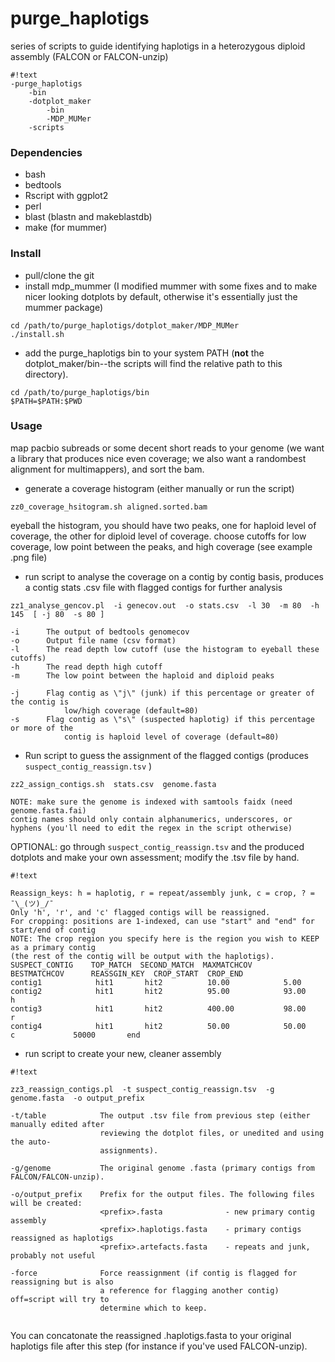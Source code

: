# purge_haplotigs

series of scripts to guide identifying haplotigs in a heterozygous diploid assembly (FALCON or FALCON-unzip)

```
#!text
-purge_haplotigs
    -bin
    -dotplot_maker
        -bin
        -MDP_MUMer
    -scripts
```

### Dependencies

- bash
- bedtools
- Rscript with ggplot2
- perl 
- blast (blastn and makeblastdb)
- make (for mummer)


### Install

- pull/clone the git
- install mdp_mummer (I modified mummer with some fixes and to make nicer looking dotplots by default, otherwise it's essentially just the mummer package)

```
cd /path/to/purge_haplotigs/dotplot_maker/MDP_MUMer
./install.sh
```

 - add the purge_haplotigs bin to your system PATH (**not** the dotplot_maker/bin--the scripts will find the relative path to this directory).

```
cd /path/to/purge_haplotigs/bin
$PATH=$PATH:$PWD
```


### Usage

map pacbio subreads or some decent short reads to your genome (we want a library that produces nice even coverage; we also want a randombest alignment for multimappers), and sort the bam. 

- generate a coverage histogram (either manually or run the script)

```
zz0_coverage_hsitogram.sh aligned.sorted.bam
```

eyeball the histogram, you should have two peaks, one for haploid level of coverage, the other for diploid level of coverage. choose cutoffs for low coverage, low point between the peaks, and high coverage (see example .png file)

- run script to analyse the coverage on a contig by contig basis, produces a contig stats .csv file with flagged contigs for further analysis

```
zz1_analyse_gencov.pl  -i genecov.out  -o stats.csv  -l 30  -m 80  -h 145  [ -j 80  -s 80 ]

-i      The output of bedtools genomecov
-o      Output file name (csv format)
-l      The read depth low cutoff (use the histogram to eyeball these cutoffs)
-h      The read depth high cutoff
-m      The low point between the haploid and diploid peaks

-j      Flag contig as \"j\" (junk) if this percentage or greater of the contig is 
            low/high coverage (default=80)
-s      Flag contig as \"s\" (suspected haplotig) if this percentage or more of the
            contig is haploid level of coverage (default=80)

```

- Run script to guess the assignment of the flagged contigs (produces `suspect_contig_reassign.tsv` )

```
zz2_assign_contigs.sh  stats.csv  genome.fasta

NOTE: make sure the genome is indexed with samtools faidx (need genome.fasta.fai)
contig names should only contain alphanumerics, underscores, or hyphens (you'll need to edit the regex in the script otherwise)
```

OPTIONAL: go through `suspect_contig_reassign.tsv` and the produced dotplots and make your own assessment; modify the .tsv file by hand.

```
#!text

Reassign_keys: h = haplotig, r = repeat/assembly junk, c = crop, ? = ¯\_(ツ)_/¯
Only 'h', 'r', and 'c' flagged contigs will be reassigned.
For cropping: positions are 1-indexed, can use "start" and "end" for start/end of contig
NOTE: The crop region you specify here is the region you wish to KEEP as a primary contig
(the rest of the contig will be output with the haplotigs).
SUSPECT_CONTIG    TOP_MATCH  SECOND_MATCH  MAXMATCHCOV      BESTMATCHCOV      REASSGIN_KEY  CROP_START  CROP_END
contig1            hit1       hit2          10.00            5.00              
contig2            hit1       hit2          95.00            93.00             h
contig3            hit1       hit2          400.00           98.00             r
contig4            hit1       hit2          50.00            50.00             c             50000       end
```

- run script to create your new, cleaner assembly

```
#!text

zz3_reassign_contigs.pl  -t suspect_contig_reassign.tsv  -g genome.fasta  -o output_prefix

-t/table            The output .tsv file from previous step (either manually edited after
                    reviewing the dotplot files, or unedited and using the auto-
                    assignments).

-g/genome           The original genome .fasta (primary contigs from FALCON/FALCON-unzip).

-o/output_prefix    Prefix for the output files. The following files will be created: 
                    <prefix>.fasta              - new primary contig assembly
                    <prefix>.haplotigs.fasta    - primary contigs reassigned as haplotigs
                    <prefix>.artefacts.fasta    - repeats and junk, probably not useful

-force              Force reassignment (if contig is flagged for reassigning but is also
                    a reference for flagging another contig) off=script will try to 
                    determine which to keep.


```

You can concatonate the reassigned <prefix>.haplotigs.fasta to your original haplotigs
file after this step (for instance if you've used FALCON-unzip).